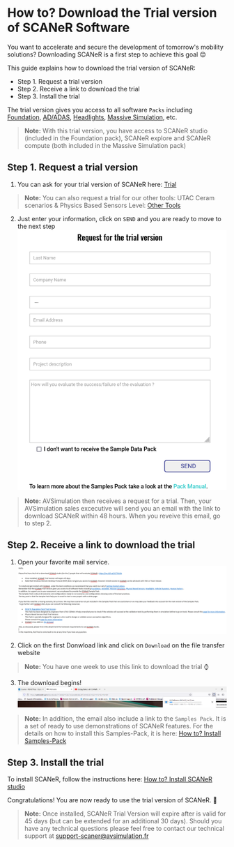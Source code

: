 # How to? Download the Trial version of SCANeR Software

You want to accelerate and secure the development of tomorrow's mobility solutions? Downloading SCANeR is a first step to achieve this goal 😊

This guide explains how to download the trial version of SCANeR:
- Step 1. Request a trial version
- Step 2. Receive a link to download the trial
- Step 3. Install the trial

The trial version gives you access to all software `Packs` including [Foundation](https://www.avsimulation.com/pack-foundation/), [AD/ADAS](https://www.avsimulation.com/pack-ad-adas/), [Headlights](https://www.avsimulation.com/pack-headlights/), [Massive Simulation](https://www.avsimulation.com/pack-massive-simulation/), etc.
> **Note:** With this trial version, you have access to SCANeR studio (included in the Foundation pack), SCANeR explore and SCANeR compute (both included in the Massive Simulation pack)

## Step 1. Request a trial version

1. You can ask for your trial version of SCANeR here: [Trial](https://www.avsimulation.com/scaner-studio-trial/)

> **Note:** You can also request a trial for our other tools: UTAC Ceram scenarios & Physics Based Sensors Level: [Other Tools](https://www.avsimulation.com/free-download/)

2. Just enter your information, click on `SEND` and you are ready to move to the next step
![](./assets/Request_for_the_trial.png)
> **Note:** AVSimulation then receives a request for a trial. Then, your AVSimulation sales excecutive will send you an email with the link to download SCANeR within 48 hours. When you reveive this email, go to step 2.

## Step 2. Receive a link to download the trial

1. Open your favorite mail service.
![](./assets/mail_download_SCANeR.png)

2. Click on the first Donwload link and click on `Download` on the file transfer website
> **Note:** You have one week to use this link to download the trial ⌚

3. The download begins!  
![](./assets/Download_Begins.png)

> **Note:** In addition, the email also include a link to the `Samples Pack`. It is a set of ready to use demonstrations of SCANeR features. For the details on how to install this Samples-Pack, it is here: [How to? Install Samples-Pack]()

## Step 3. Install the trial

To install SCANeR, follow the instructions here: [How to? Install SCANeR studio](../HT_Install_SCANeR_studio/HT_Install_SCANeR_studio.md)

Congratulations! You are now ready to use the trial version of SCANeR. 🙌

> **Note:** Once installed, SCANeR Trial Version will expire after is valid for 45 days (but can be extended for an additional 30 days). Should you have any technical questions please feel free to contact our technical support at support-scaner@avsimulation.fr


